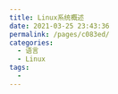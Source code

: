 ```yaml
---
title: Linux系统概述
date: 2021-03-25 23:43:36
permalink: /pages/c083ed/
categories:
  - 语言
  - Linux
tags:
  - 
---
```

